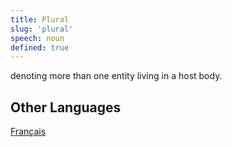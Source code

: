 ```yaml
---
title: Plural
slug: 'plural'
speech: noun
defined: true
---
```


denoting more than one entity living in a host body.

## Other Languages

[Français](/definitions/fr_FR/pluriel)
